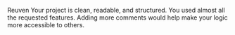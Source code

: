 Reuven
Your project is clean, readable, and structured. 
You used almost all the requested features. 
Adding more comments would help make your logic more accessible to others.

